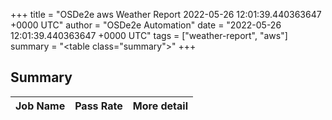 +++
title = "OSDe2e aws Weather Report 2022-05-26 12:01:39.440363647 +0000 UTC"
author = "OSDe2e Automation"
date = "2022-05-26 12:01:39.440363647 +0000 UTC"
tags = ["weather-report", "aws"]
summary = "<table class=\"summary\"></table>"
+++
## Summary

| Job Name | Pass Rate | More detail |
|----------|-----------|-------------|




